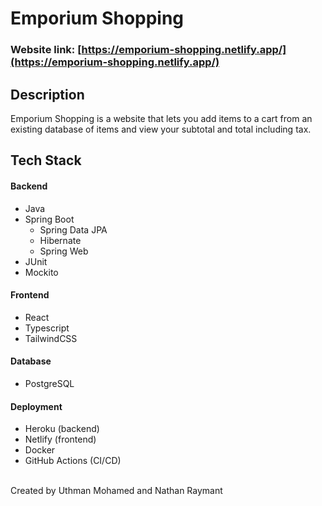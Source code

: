 # Emporium Shopping

### Website link: [https://emporium-shopping.netlify.app/](https://emporium-shopping.netlify.app/)

## Description

Emporium Shopping is a website that lets you add items to a cart from an existing database of items
and view your subtotal and total including tax.


## Tech Stack

#### Backend
- Java
- Spring Boot
  - Spring Data JPA
  - Hibernate
  - Spring Web
- JUnit
- Mockito

#### Frontend
- React
- Typescript
- TailwindCSS

#### Database
- PostgreSQL

#### Deployment
- Heroku (backend)
- Netlify (frontend)
- Docker
- GitHub Actions (CI/CD)

<br />
Created by Uthman Mohamed and Nathan Raymant